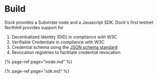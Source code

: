 # Build

Dock provides a Substrate node and a Javascript SDK. Dock's first testnet Northhill provides support for 

1. Decentralized Identity \(DID\) in compliance with W3C
2. Verifiable Credentials in compliance with W3C
3. Credential schema using the [JSON schema standard](https://json-schema.org/)
4. Revocation registries to facilitate credential revocation

{% page-ref page="node.md" %}

{% page-ref page="sdk.md" %}



